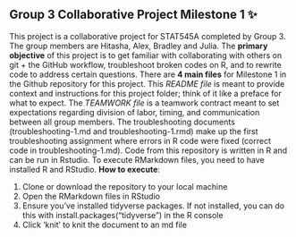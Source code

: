 ## Group 3 Collaborative Project Milestone 1 :sparkles:
This project is a collaborative project for STAT545A completed by Group 3. The group members are Hitasha, Alex, Bradley and Julia. The **primary objective** of this project is to get familiar with collaborating with others on git + the GitHub workflow, troubleshoot broken codes on R, and to rewrite code to address certain questions. There are **4 main files** for Milestone 1 in the Github repository for this project. This _README file_ is meant to provide context and instructions for this project folder; think of it like a preface for what to expect. The _TEAMWORK file_ is a teamwork contract meant to set expectations regarding division of labor, timing, and communication between all group members. The troubleshooting documents (troubleshooting-1.md and troubleshooting-1.rmd) make up the first troubleshooting assignment where errors in R code were fixed (correct code in troubleshooting-1.md). Code from this repository is written in R and can be run in Rstudio. To execute RMarkdown files, you need to have installed R and RStudio. **How to execute**: 
1. Clone or download the repository to your local machine 
2. Open the RMarkdown files in RStudio 
3. Ensure you’ve installed tidyverse packages. If not installed, you can do this with install.packages(“tidyverse”) in the R console 
4. Click ‘knit’ to knit the document to an md file
